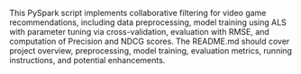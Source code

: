 
This PySpark script implements collaborative filtering for video game recommendations, including data preprocessing, model training using ALS with parameter tuning via cross-validation, evaluation with RMSE, and computation of Precision and NDCG scores. The README.md should cover project overview, preprocessing, model training, evaluation metrics, running instructions, and potential enhancements.
